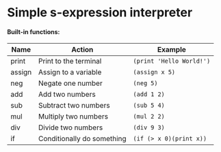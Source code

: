 # Simple s-expression interpreter

#### Built-in functions:

Name   | Action                | Example
-------|-----------------------|-------------------------
print  | Print to the terminal | `(print 'Hello World!')`
assign | Assign to a variable  | `(assign x 5)`
neg    | Negate one number     | `(neg 5)`
add    | Add two numbers       | `(add 1 2)`
sub    | Subtract two numbers  | `(sub 5 4)`
mul    | Multiply two numbers  | `(mul 2 2)`
div    | Divide two numbers    | `(div 9 3)`
if     | Conditionally do something | `(if (> x 0)(print x))`
